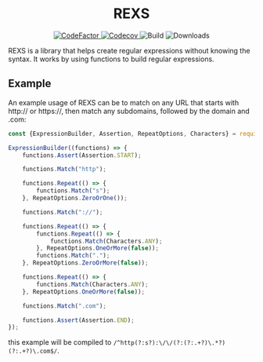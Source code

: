<h1 align="center">REXS</h1>
<p align="center">
    <a href="https://www.codefactor.io/repository/github/uellenberg/REXS">
        <img src="https://www.codefactor.io/repository/github/uellenberg/REXS/badge" alt="CodeFactor">
    </a>
    <a href="https://codecov.io/gh/uellenberg/REXS">
        <img src="https://codecov.io/gh/uellenberg/REXS/branch/master/graph/badge.svg?token=DK9G4WE5OA" alt="Codecov">
    </a>
    <img src="https://img.shields.io/github/workflow/status/uellenberg/REXS/Build%20and%20Test/master" alt="Build">
    <img src="https://img.shields.io/npm/dt/REXS" alt="Downloads">
</p>
REXS is a library that helps create regular expressions without knowing the syntax. It works by using functions to build regular expressions.

## Example
An example usage of REXS can be to match on any URL that starts with http:// or https://, then match any subdomains, followed by the domain and .com:
```javascript
const {ExpressionBuilder, Assertion, RepeatOptions, Characters} = require("rexs");

ExpressionBuilder((functions) => {
    functions.Assert(Assertion.START);

    functions.Match("http");

    functions.Repeat(() => {
        functions.Match("s");
    }, RepeatOptions.ZeroOrOne());

    functions.Match("://");

    functions.Repeat(() => {
        functions.Repeat(() => {
            functions.Match(Characters.ANY);
        }, RepeatOptions.OneOrMore(false));
        functions.Match(".");
    }, RepeatOptions.ZeroOrMore(false));

    functions.Repeat(() => {
        functions.Match(Characters.ANY);
    }, RepeatOptions.OneOrMore(false));

    functions.Match(".com");

    functions.Assert(Assertion.END);
});
```
this example will be compiled to `/^http(?:s?):\/\/(?:(?:.+?)\.*?)(?:.+?)\.com$/`.